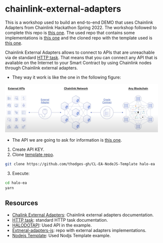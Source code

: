 # chainlink-external-adapters

This is a workshop used to build an end-to-end DEMO that uses Chainlink Adapters from Chainlink Hackathon Spring 2022.
The workshop followed to complete this repo is [this one](https://www.youtube.com/watch?v=fICFYsN4E74&t=2527s). The used repo that contains some implementations is [this one](https://github.com/smartcontractkit/external-adapters-js) and the cloned repo with the template used is [this one](https://github.com/thodges-gh/CL-EA-NodeJS-Template).

Chainlink External Adapters allows to connect to APIs that are unreachable via de standard [HTTP task](https://docs.chain.link/docs/jobs/task-types/http/). That means that you can connect any API that is avaliable on the Internet to your Smart Contract by using Chainlink nodes through Chainlink external adapters.

- They way it work is like the one in the following figure:
<img src="./images/adapters.png">

- The API we are going to ask for information is [this one](https://developers.halodotapi.com).
1. Create API KEY.
2. Clone [template repo](https://github.com/thodges-gh/CL-EA-NodeJS-Template).
```bash
git clone https://github.com/thodges-gh/CL-EA-NodeJS-Template halo-ea
```
3. Execute:
```bash
cd halo-ea
yarn
```


## Resources
- [Chalink External Adapters](https://docs.chain.link/docs/external-adapters/): Chainlink external adapters documentation.
- [HTTP task](https://docs.chain.link/docs/jobs/task-types/http/): standard HTTP task documentation.
- [HALODOTAPI](https://developers.halodotapi.com): Used API in the example.
- [Extneral-adapters-js](https://github.com/smartcontractkit/external-adapters-js): repo with external adapters implementations.
- [Nodejs Template](https://github.com/thodges-gh/CL-EA-NodeJS-Template): Used Nodjs Template example.